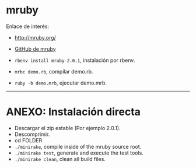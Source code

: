 
# mruby

Enlace de interés:
* http://mruby.org/
* [GitHub de mruby](https://github.com/mruby/mruby)



* `rbenv install mruby-2.0.1`, instalación por rbenv.
* `mrbc demo.rb`, compilar demo.rb.
* `ruby -b demo.mrb`, ejecutar demo.mrb.




---
# ANEXO: Instalación directa

* Descargar el zip estable (Por ejemplo 2.0.1).
* Descomprimir.
* cd FOLDER
* `./minirake`, compile inside of the mruby source root.
* `./minirake test`, generate and execute the test tools.
* `./minirake clean`, clean all build files.
